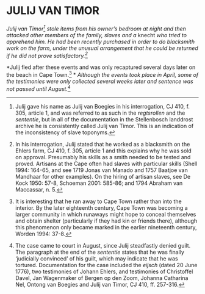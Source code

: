 # JULIJ VAN TIMOR

*Julij van Timor[^1] stole items from his owner’s bedroom at night and then attacked other members of the family, slaves and a* knecht *who tried to apprehend him. He had been recently purchased in order to do blacksmith work on the farm, under the unusual arrangement that he could be returned if he did not prove satisfactory.[^2]*

*Julij fled after these events and was only recaptured several days later on the beach in Cape Town.[^3] * *Although the events took place in April, some of the testimonies were only collected several weeks later and sentence was not passed until August.[^4]*

[^1]: Julij gave his name as Julij van Boegies in his interrogation, CJ 410, f. 305, article 1, and was referred to as such in the *regtsrollen* and the *sententie*, but in all of the documentation in the Stellenbosch landdrost archive he is consistently called Julij van Timor. This is an indication of the inconsistency of slave toponyms.

[^2]: In his interrogation, Julij stated that he worked as a blacksmith on the Ehlers farm, CJ 410, f. 305, article 1 and this explains why he was sold on approval. Presumably his skills as a smith needed to be tested and proved. Artisans at the Cape often had slaves with particular skills (Shell 1994: 164-65, and see 1719 Jonas van Manado and 1757 Baatjoe van Mandhaar for other examples). On the hiring of artisan slaves, see De Kock 1950: 57-8, Schoeman 2001: 585-86; and 1794 Abraham van Maccassar, n. 5.

[^3]: It is interesting that he ran away to Cape Town rather than into the interior. By the later eighteenth century, Cape Town was becoming a larger community in which runaways might hope to conceal themselves and obtain shelter (particularly if they had kin or friends there), although this phenomenon only became marked in the earlier nineteenth century, Worden 1994: 37-8.

[^4]: The case came to court in August, since Julij steadfastly denied guilt. The paragraph at the end of the *sententie* states that he was finally ‘judicially convinced’ of his guilt, which may indicate that he was tortured. Documentation for the case included the *eijsch* (dated 20 June 1776), two testimonies of Johann Ehlers, and testimonies of Christoffel Davel, Jan Wagenmaker of Bergen op den Zoom, Johanna Catharina Nel, Ontong van Boegies and Julij van Timor, CJ 410, ff. 257-316.